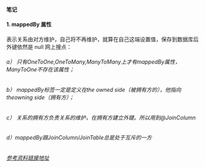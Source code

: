 #### 笔记

#### 1. mappedBy 属性
表示关系由对方维护，自己将不再维护，就算在自己这端设置值，保存到数据库后外键依然是 null
网上搜点：
###### a） 只有OneToOne,OneToMany,ManyToMany上才有mappedBy属性，ManyToOne不存在该属性；
###### b） mappedBy标签一定是定义在the owned side（被拥有方的），他指向theowning side（拥有方）；
###### c） 关系的拥有方负责关系的维护，在拥有方建立外键。所以用到@JoinColumn
###### d）mappedBy跟JoinColumn/JoinTable总是处于互斥的一方
###### [参考资料链接地址](http://blog.csdn.net/denker2012/article/details/9071097)

